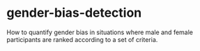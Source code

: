 # gender-bias-detection
How to quantify gender bias in situations where male and female participants are ranked according to a set of criteria.
